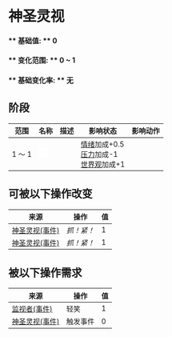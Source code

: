 # 神圣灵视  
#### ** 基础值: ** 0   
#### ** 变化范围: ** 0 ~ 1  
#### ** 基础变化率: ** 无   
## 阶段  
范围  |  名称  |  描述  |  影响状态  |  影响动作  
----  |  ----  |  ----  |  ----  |  ----  
1 ～ 1  |  <img decoding="async" src="Sprite/GodState.png" href="a.md" style="max-width:20px;max-height:20px;">  |    |  [情绪](Morale.md)加成+0.5<br>[压力](Stress.md)加成-1<br>[世界观](Structure.md)加成+1  |    
## 可被以下操作改变  
来源  |  操作  |  值  
----  |  ----  |  ----  
[神圣灵视(事件)](Event_GodExperience1g.md)  |  <i>抓！紧！</i>  |  1  
[神圣灵视(事件)](Event_HuntedExperience1g.md)  |  <i>抓！紧！</i>  |  1  
## 被以下操作需求  
来源  |  操作  |  值  
----  |  ----  |  ----  
[监视者(事件)](Event_WatchedExperience1f.md)  |  轻笑  |  1  
[神圣灵视(事件)](Event_GodExperience1a.md)  |  触发事件  |  0  


<script>document.title="神圣灵视 - 卡牌生存百科 Card Survival Wiki";</script>